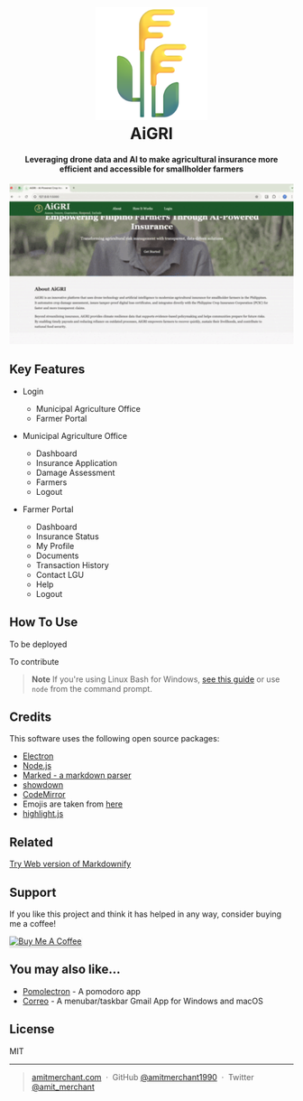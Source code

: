 
<h1 align="center">
  <br>
  <img src="https://raw.githubusercontent.com/ausdotsn50/aigri-logo/main/aigri-logo.png" alt="AiGRI" width="200"></a>
  <br>
  AiGRI
  <br>
</h1>

<h4 align="center">Leveraging drone data and AI to make agricultural insurance more efficient and accessible for smallholder farmers</h4>

<p align="center">
  <img src="https://raw.githubusercontent.com/ausdotsn50/aigri-logo/main/demo.gif" alt="Demo" width="800">
</p>

## Key Features

* Login 
  - Municipal Agriculture Office
  - Farmer Portal

* Municipal Agriculture Office 
  - Dashboard
  - Insurance Application
  - Damage Assessment
  - Farmers
  - Logout

* Farmer Portal
  - Dashboard
  - Insurance Status
  - My Profile
  - Documents
  - Transaction History
  - Contact LGU
  - Help
  - Logout

## How To Use
To be deployed

To contribute

> **Note**
> If you're using Linux Bash for Windows, [see this guide](https://www.howtogeek.com/261575/how-to-run-graphical-linux-desktop-applications-from-windows-10s-bash-shell/) or use `node` from the command prompt.

## Credits

This software uses the following open source packages:

- [Electron](http://electron.atom.io/)
- [Node.js](https://nodejs.org/)
- [Marked - a markdown parser](https://github.com/chjj/marked)
- [showdown](http://showdownjs.github.io/showdown/)
- [CodeMirror](http://codemirror.net/)
- Emojis are taken from [here](https://github.com/arvida/emoji-cheat-sheet.com)
- [highlight.js](https://highlightjs.org/)

## Related

[Try Web version of Markdownify](https://notepad.js.org/markdown-editor/)

## Support

If you like this project and think it has helped in any way, consider buying me a coffee!

<a href="https://buymeacoffee.com/amitmerchant" target="_blank"><img src="app/img/bmc-button.png" alt="Buy Me A Coffee" style="height: 41px !important;width: 174px !important;box-shadow: 0px 3px 2px 0px rgba(190, 190, 190, 0.5) !important;-webkit-box-shadow: 0px 3px 2px 0px rgba(190, 190, 190, 0.5) !important;" ></a>

## You may also like...

- [Pomolectron](https://github.com/amitmerchant1990/pomolectron) - A pomodoro app
- [Correo](https://github.com/amitmerchant1990/correo) - A menubar/taskbar Gmail App for Windows and macOS

## License

MIT

---

> [amitmerchant.com](https://www.amitmerchant.com) &nbsp;&middot;&nbsp;
> GitHub [@amitmerchant1990](https://github.com/amitmerchant1990) &nbsp;&middot;&nbsp;
> Twitter [@amit_merchant](https://twitter.com/amit_merchant)

